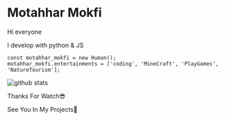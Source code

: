 # Motahhar Mokfi
Hi everyone

I develop with python & JS

```
const motahhar_mokfi = new Human();
motahhar_mokfi.entertainments = ['coding', 'MineCraft', 'PlayGames', 'NatureTourism'];
```

![github stats](https://github-readme-stats.vercel.app/api?username=motahharm&show_icons=true&theme=radical)

Thanks For Watch😎

See You In My Projects🤩
